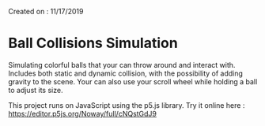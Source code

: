Created on : 11/17/2019

# Ball Collisions Simulation

Simulating colorful balls that your can throw around and interact with.
Includes both static and dynamic collision, with the possibility of adding gravity to the scene.
Your can also use your scroll wheel while holding a ball to adjust its size.

This project runs on JavaScript using the p5.js library.
Try it online here : https://editor.p5js.org/Noway/full/cNQstGdJ9
